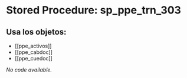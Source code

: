 # Stored Procedure: sp_ppe_trn_303

## Usa los objetos:
- [[ppe_activos]]
- [[ppe_cabdoc]]
- [[ppe_cuedoc]]

*No code available.*

